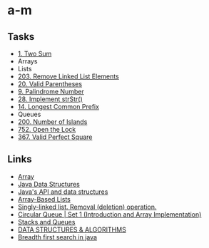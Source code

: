 # a-m

## Tasks
* [1. Two Sum](https://leetcode.com/problems/two-sum/)
* Arrays
* Lists
* [203. Remove Linked List Elements](https://leetcode.com/problems/remove-linked-list-elements/)
* [20. Valid Parentheses](https://leetcode.com/problems/valid-parentheses/)
* [9. Palindrome Number](https://leetcode.com/problems/palindrome-number/)
* [28. Implement strStr()](https://leetcode.com/problems/implement-strstr/)
* [14. Longest Common Prefix](https://leetcode.com/problems/longest-common-prefix/)
* Queues
* [200. Number of Islands](https://leetcode.com/problems/longest-common-prefix/)
* [752. Open the Lock](https://leetcode.com/problems/open-the-lock/)
* [367. Valid Perfect Square](https://leetcode.com/problems/valid-perfect-square/)

## Links
* [Array](http://developer.alexanderklimov.ru/android/java/array.php)
* [Java Data Structures](https://www.cs.wcupa.edu/rkline/ds/data-structures.html)
* [Java's API and data structures](https://www.cs.cmu.edu/~adamchik/15-121/lectures/)
* [Array-Based Lists](https://opendatastructures.org/ods-java/2_Array_Based_Lists.html)
* [Singly-linked list. Removal (deletion) operation.](http://www.algolist.net/Data_structures/Singly-linked_list/Removal)
* [Circular Queue | Set 1 (Introduction and Array Implementation)](https://www.geeksforgeeks.org/circular-queue-set-1-introduction-array-implementation/)
* [Stacks and Queues](https://www.cs.cmu.edu/~adamchik/15-121/lectures/Stacks%20and%20Queues/Stacks%20and%20Queues.html)
* [DATA STRUCTURES & ALGORITHMS](https://www.studytonight.com/data-structures/circular-queue)
* [Breadth first search in java](https://java2blog.com/breadth-first-search-in-java/)
